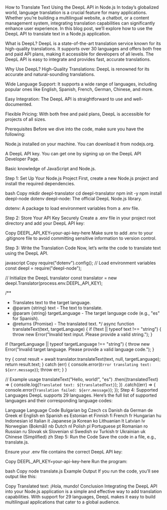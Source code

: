 How to Translate Text Using the DeepL API in Node.js
In today’s globalized world, language translation is a crucial feature for many applications. Whether you’re building a multilingual website, a chatbot, or a content management system, integrating translation capabilities can significantly enhance user experience. In this blog post, we’ll explore how to use the DeepL API to translate text in a Node.js application.

What is DeepL?
DeepL is a state-of-the-art translation service known for its high-quality translations. It supports over 30 languages and offers both free and paid API plans, making it accessible for developers of all levels. The DeepL API is easy to integrate and provides fast, accurate translations.

Why Use DeepL?
High-Quality Translations: DeepL is renowned for its accurate and natural-sounding translations.

Wide Language Support: It supports a wide range of languages, including popular ones like English, Spanish, French, German, Chinese, and more.

Easy Integration: The DeepL API is straightforward to use and well-documented.

Flexible Pricing: With both free and paid plans, DeepL is accessible for projects of all sizes.

Prerequisites
Before we dive into the code, make sure you have the following:

Node.js installed on your machine. You can download it from nodejs.org.

A DeepL API key. You can get one by signing up on the DeepL API Developer Page.

Basic knowledge of JavaScript and Node.js.

Step 1: Set Up Your Node.js Project
First, create a new Node.js project and install the required dependencies.

bash
Copy
mkdir deepl-translator
cd deepl-translator
npm init -y
npm install deepl-node dotenv
deepl-node: The official DeepL Node.js library.

dotenv: A package to load environment variables from a .env file.

Step 2: Store Your API Key Securely
Create a .env file in your project root directory and add your DeepL API key:

Copy
DEEPL_API_KEY=your-api-key-here
Make sure to add .env to your .gitignore file to avoid committing sensitive information to version control.

Step 3: Write the Translation Code
Now, let’s write the code to translate text using the DeepL API.

javascript
Copy
require("dotenv").config(); // Load environment variables
const deepl = require("deepl-node");

// Initialize the DeepL translator
const translator = new deepl.Translator(process.env.DEEPL_API_KEY);

/**
 * Translates text to the target language.
 * @param {string} text - The text to translate.
 * @param {string} targetLanguage - The target language code (e.g., "es" for Spanish).
 * @returns {Promise<string>} - The translated text.
 */
async function translateText(text, targetLanguage) {
  if (!text || typeof text !== "string") {
    throw new Error("Invalid text input. Please provide a valid string.");
  }

  if (!targetLanguage || typeof targetLanguage !== "string") {
    throw new Error("Invalid target language. Please provide a valid language code.");
  }

  try {
    const result = await translator.translateText(text, null, targetLanguage);
    return result.text;
  } catch (err) {
    console.error(`Error translating text: ${err.message}`);
    throw err;
  }
}

// Example usage
translateText("Hello, world!", "es")
  .then((translatedText) => {
    console.log(`Translated text: ${translatedText}`);
  })
  .catch((err) => {
    console.error(`Translation failed: ${err.message}`);
  });
Step 4: Supported Languages
DeepL supports 29 languages. Here’s the full list of supported languages and their corresponding language codes:

Language	Language Code
Bulgarian	bg
Czech	cs
Danish	da
German	de
Greek	el
English	en
Spanish	es
Estonian	et
Finnish	fi
French	fr
Hungarian	hu
Indonesian	id
Italian	it
Japanese	ja
Korean	ko
Lithuanian	lt
Latvian	lv
Norwegian (Bokmål)	nb
Dutch	nl
Polish	pl
Portuguese	pt
Romanian	ro
Russian	ru
Slovak	sk
Slovenian	sl
Swedish	sv
Turkish	tr
Ukrainian	uk
Chinese (Simplified)	zh
Step 5: Run the Code
Save the code in a file, e.g., translate.js.

Ensure your .env file contains the correct DeepL API key:

Copy
DEEPL_API_KEY=your-api-key-here
Run the program:

bash
Copy
node translate.js
Example Output
If you run the code, you’ll see output like this:

Copy
Translated text: ¡Hola, mundo!
Conclusion
Integrating the DeepL API into your Node.js application is a simple and effective way to add translation capabilities. With support for 29 languages, DeepL makes it easy to build multilingual applications that cater to a global audience.
